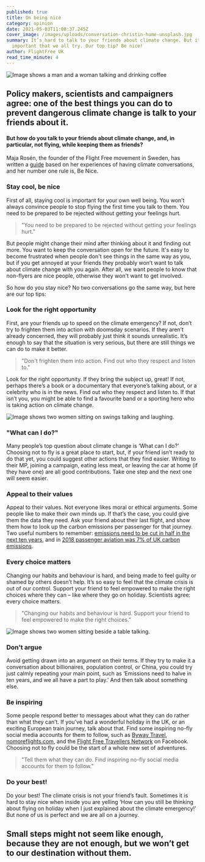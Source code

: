 ```yaml
---
published: true
title: On being nice
category: opinion
date: 2021-05-03T11:08:37.245Z
cover_image: /images/uploads/conversation-christin-hume-unsplash.jpg
summary: It’s hard to talk to your friends about climate change. But it’s really
  important that we all try. Our top tip? Be nice!
author: FlightFree UK
read_time_minute: 4
---
```

![Image shows a man and a woman talking and drinking coffee](/images/uploads/conversation-christin-hume-unsplash.jpg "Photo credit: Christin Hume on Unsplash")

## Policy makers, scientists and campaigners agree: one of the best things you can do to prevent dangerous climate change is talk to your friends about it.

#### But how do you talk to your friends about climate change, and, in particular, not flying, while keeping them as friends?

Maja Rosén, the founder of the Flight Free movement in Sweden, has written a [guide](/downloads/WeNeedToTalkAboutAviation_short_version.pdf) based on her experiences of having climate conversations, and her number one rule is, Be Nice. 

### Stay cool, be nice

First of all, staying cool is important for your own well being. You won’t always convince people to stop flying the first time you talk to them. You need to be prepared to be rejected without getting your feelings hurt. 

> "You need to be prepared to be rejected without getting your feelings hurt."

But people might change their mind after thinking about it and finding out more. You want to keep the conversation open for the future. It's easy to become frustrated when people don't see things in the same way as you, but if you get annoyed at your friends they probably won’t want to talk about climate change with you again. After all, we want people to know that non-flyers are nice people, otherwise they won't want to get involved.

So how do you stay nice? No two conversations go the same way, but here are our top tips:

### Look for the right opportunity

First, are your friends up to speed on the climate emergency? If not, don’t try to frighten them into action with doomsday scenarios. If they aren’t already concerned, they will probably just think it sounds unrealistic. It’s enough to say that the situation is very serious, but there are still things we can do to make it better.

> "Don't frighten them into action. Find out who they respect and listen to."

Look for the right opportunity. If they bring the subject up, great! If not, perhaps there’s a book or a documentary that everyone’s talking about, or a celebrity who is in the news. Find out who they respect and listen to. If that isn’t you, you might be able to find a favourite band or a sporting hero who is taking action on climate change. 

![Image shows two women sitting on swings talking and laughing.](/images/uploads/conversation-bewakoof-unsplash.jpg "Photo credit: bewakoof on Unsplash")

### "What can I do?"

Many people’s top question about climate change is ‘What can I do?’ Choosing not to fly is a great place to start, but, if your friend isn’t ready to do that yet, you could suggest other actions that they find easier.  Writing to their MP, joining a campaign, eating less meat, or leaving the car at home (if they have one) are all good contributions. Take one step and the next one will seem easier.

### Appeal to their values

Appeal to their values. Not everyone likes moral or ethical arguments. Some people like to make their own minds up. If that’s the case, you could give them the data they need. Ask your friend about their last flight, and show them how to look up the carbon emissions per passenger for that journey. Two useful numbers to remember: [emissions need to be cut in half in the next ten years](https://twitter.com/JoeriRogelj/status/1389221782272491524?s=20), and in [2018 passenger aviation was 7% of UK carbon emissions](https://www.theccc.org.uk/wp-content/uploads/2020/12/Sector-summary-Aviation.pdf). 

### Every choice matters

Changing our habits and behaviour is hard, and being made to feel guilty or shamed by others doesn’t help. It’s so easy to feel that the climate crisis is out of our control. Support your friend to feel empowered to make the right choices where they can – like where they go on holiday. Scientists agree: every choice matters. 

> "Changing our habits and behaviour is hard. Support your friend to feel empowered to make the right choices."

![Image shows two women sitting beside a table talking.](/images/uploads/conversation-christina-wocintechchat-unsplash.jpg "Photo credit: Christina Wocintechchat on Unsplash")

### Don't argue

Avoid getting drawn into an argument on their terms. If they try to make it a conversation about billionaires, population control, or China, you could try just calmly repeating your main point, such as ‘Emissions need to halve in ten years, and we all have a part to play.’ And then talk about something else.

### Be inspiring

Some people respond better to messages about what they can do rather than what they can’t. If you’ve had a wonderful holiday in the UK, or an exciting European train journey, talk about that. Find some inspiring no-fly social media accounts for them to follow, such as [Byway Travel](https://www.byway.travel/), [nomoreflights.com](https://nomoreflights.com/), and the [Flight Free Travellers Network](https://www.facebook.com/groups/305252120374092/) on Facebook. Choosing not to fly could be the start of a whole new set of adventures. 

> "Tell them what they can do. Find inspiring no-fly social media accounts for them to follow."

### Do your best!

Do your best! The climate crisis is not your friend’s fault. Sometimes it is hard to stay nice when inside you are yelling ‘How can you still be thinking about flying on holiday when I just explained about the climate emergency!’ But none of us is perfect and we are all on a journey. 

## Small steps might not seem like enough, because they are not enough, but we won’t get to our destination without them.